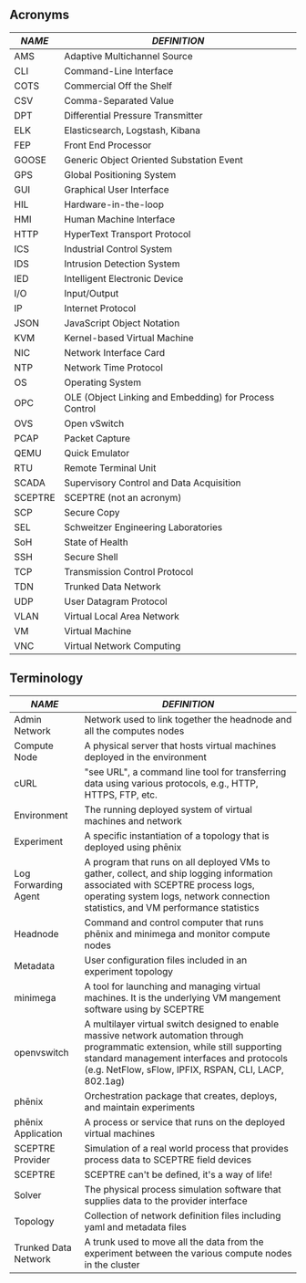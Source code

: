 ## Acronyms

| *NAME* | *DEFINITION* |
| ------ | ------------ |
| AMS | Adaptive Multichannel Source |
| CLI | Command-Line Interface |
| COTS | Commercial Off the Shelf |
| CSV | Comma-Separated Value |
| DPT | Differential Pressure Transmitter |
| ELK | Elasticsearch, Logstash, Kibana |
| FEP | Front End Processor |
| GOOSE | Generic Object Oriented Substation Event |
| GPS | Global Positioning System |
| GUI | Graphical User Interface |
| HIL | Hardware-in-the-loop |
| HMI | Human Machine Interface |
| HTTP | HyperText Transport Protocol |
| ICS | Industrial Control System |
| IDS | Intrusion Detection System |
| IED | Intelligent Electronic Device |
| I/O | Input/Output |
| IP | Internet Protocol |
| JSON | JavaScript Object Notation |
| KVM | Kernel-based Virtual Machine |
| NIC | Network Interface Card |
| NTP | Network Time Protocol |
| OS | Operating System |
| OPC | OLE (Object Linking and Embedding) for Process Control |
| OVS | Open vSwitch |
| PCAP | Packet Capture |
| QEMU | Quick Emulator |
| RTU | Remote Terminal Unit |
| SCADA | Supervisory Control and Data Acquisition |
| SCEPTRE | SCEPTRE (not an acronym) |
| SCP | Secure Copy |
| SEL | Schweitzer Engineering Laboratories |
| SoH | State of Health |
| SSH | Secure Shell |
| TCP | Transmission Control Protocol |
| TDN | Trunked Data Network |
| UDP | User Datagram Protocol |
| VLAN | Virtual Local Area Network |
| VM | Virtual Machine |
| VNC | Virtual Network Computing |

## Terminology

| *NAME* | *DEFINITION* |
| ------ | ------------ |
| Admin Network | Network used to link together the headnode and all the computes nodes |
| Compute Node | A physical server that hosts virtual machines deployed in the environment |
| cURL | "see URL", a command line tool for transferring data using various protocols, e.g., HTTP, HTTPS, FTP, etc. |
| Environment | The running deployed system of virtual machines and network |
| Experiment | A specific instantiation of a topology that is deployed using phēnix |
| Log Forwarding Agent | A program that runs on all deployed VMs to gather, collect, and ship logging information associated with SCEPTRE process logs, operating system logs, network connection statistics, and VM performance statistics |
| Headnode | Command and control computer that runs phēnix and minimega and monitor compute nodes |
| Metadata | User configuration files included in an experiment topology |
| minimega | A tool for launching and managing virtual machines. It is the underlying VM mangement software using by SCEPTRE |
| openvswitch | A multilayer virtual switch designed to enable massive network automation through programmatic extension, while still supporting standard management interfaces and protocols (e.g. NetFlow, sFlow, IPFIX, RSPAN, CLI, LACP, 802.1ag) |
| phēnix | Orchestration package that creates, deploys, and maintain experiments |
| phēnix Application | A process or service that runs on the deployed virtual machines |
| SCEPTRE Provider | Simulation of a real world process that provides process data to SCEPTRE field devices |
| SCEPTRE | SCEPTRE can't be defined, it's a way of life! |
| Solver | The physical process simulation software that supplies data to the provider interface |
| Topology | Collection of network definition files including yaml and metadata files |
| Trunked Data Network | A trunk used to move all the data from the experiment between the various compute nodes in the cluster |
